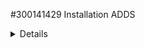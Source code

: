 #300141429 Installation ADDS


<details>
'''powershell
Success Restart Needed Exit Code      Feature Result
------- -------------- ---------      --------------
True    No             Success        {Active Directory Domain Services, Group P...
  '''
</details>
